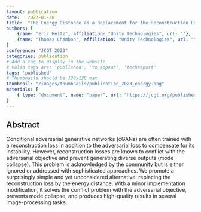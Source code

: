 ```yaml
---
layout: publication
date:   2023-01-30
title:  "The Energy Distance as a Replacement for the Reconstruction Loss in Conditional GANs"
authors: [
    {name: "Eric Heitz", affiliation: "Unity Technologies", url: ""},
    {name: "Thomas Chambon", affiliation: "Unity Technologies", url: ""}
]
conference: "JCGT 2023"
categories: publication
# Add a tag to display in the website
# Valid tags are: 'published', 'to_appear', 'techreport'
tags: 'published'
# Thumbnails should be 128x128 max
thumbnail: "/images/thumbnails/publication_2023_energy.png"
materials: [
    { type: "document", name: "paper", url: "https://jcgt.org/published/0012/01/02/" },
]
---
```


## Abstract
Conditional adversarial generative networks (cGANs) are often trained with a reconstruction loss in addition to the adversarial loss to compensate for its instability. However, reconstruction losses are known to conflict with the adversarial objective and prevent generating diverse outputs (mode collapse). 
This problem is acknowledged by the community but is either ignored or addressed with sophisticated approaches. 
We promote a surprisingly simple and yet unconsidered alternative: replacing the reconstruction loss by the energy distance. 
With a minor implementation modification, it solves the conflict problem with the adversarial objective, prevents mode collapse, and produces high-quality results in several image-processing tasks.